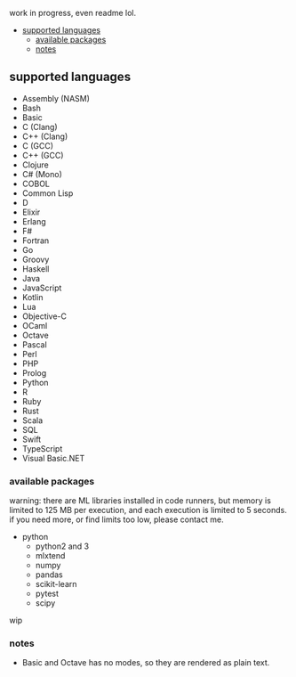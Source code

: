 work in progress, even readme lol.

- [supported languages](#supported-languages)
  - [available packages](#available-packages)
  - [notes](#notes)


## supported languages

- Assembly (NASM)
- Bash
- Basic
- C (Clang)
- C++ (Clang)
- C (GCC)
- C++ (GCC)
- Clojure
- C# (Mono)
- COBOL
- Common Lisp
- D
- Elixir
- Erlang
- F#
- Fortran
- Go
- Groovy
- Haskell
- Java
- JavaScript
- Kotlin
- Lua
- Objective-C
- OCaml
- Octave
- Pascal
- Perl
- PHP
- Prolog
- Python
- R
- Ruby
- Rust
- Scala
- SQL
- Swift
- TypeScript
- Visual Basic.NET

### available packages

warning: there are ML libraries installed in code runners, but memory is limited to 125 MB per execution, and each execution is limited to 5 seconds. if you need more, or find limits too low, please contact me.

- python
  - python2 and 3
  - mlxtend
  - numpy
  - pandas
  - scikit-learn
  - pytest
  - scipy

wip

### notes

- Basic and Octave has no modes, so they are rendered as plain text.
